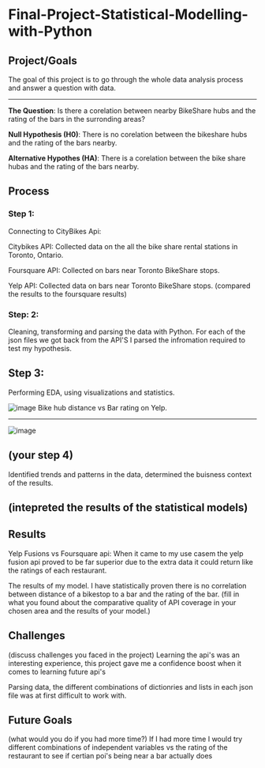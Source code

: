 # Final-Project-Statistical-Modelling-with-Python

## Project/Goals
The goal of this project is to go through the whole data analysis process and answer a question with data.

---

**The Question**: Is there a corelation between nearby BikeShare hubs and the rating of the bars in the surronding areas?

**Null Hypothesis (H0)**: There is no corelation between the bikeshare hubs and the rating of the bars nearby.

**Alternative Hypothes (HA)**: There is a corelation between the bike share hubas and the rating of the bars nearby.

## Process
### Step 1:
Connecting to CityBikes Api:

Citybikes API: Collected data on the all the bike share rental stations in Toronto, Ontario.

Foursquare API: Collected on bars near Toronto BikeShare stops.

Yelp API: Collected data on bars near Toronto BikeShare stops.
(compared the results to the foursquare results)

### Step: 2:
Cleaning, transforming and parsing the data with Python.
For each of the json files we got back from the API'S I parsed the infromation required to test my hypothesis.

## Step 3:
Performing EDA, using visualizations and statistics.


![image](https://github.com/Christopher-DSA/Statistical-Modelling-Project/assets/132075292/0c214198-6f1d-4df3-b6c2-d50f086e026e)
Bike hub distance vs Bar rating on Yelp.

---

![image](https://github.com/Christopher-DSA/Statistical-Modelling-Project/assets/132075292/c774b63d-c846-4f24-865c-ee44a38d4e96)

## (your step 4)
Identified trends and patterns in the data,
determined the buisness context of the results.
## (intepreted the results of the statistical models)

## Results
Yelp Fusions vs Foursquare api:
When it came to my use casem the yelp fusion api proved to be far superior due to the extra data it could return like the ratings of each restaurant.

The results of my model. I have statistically proven there is no correlation between distance of a bikestop to a bar and the rating of the bar.
(fill in what you found about the comparative quality of API coverage in your chosen area and the results of your model.)

## Challenges 
(discuss challenges you faced in the project)
Learning the api's was an interesting experience, this project gave me a confidence boost when it comes to learning future api's

Parsing data, the different combinations of dictionries and lists in each json file was at first difficult to work with.

## Future Goals
(what would you do if you had more time?)
 If I had more time I would try different combinations of independent variables vs the rating of the restaurant to see if certian poi's being near a bar actually does  
